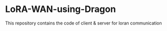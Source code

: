 # LoRA-WAN-using-Dragon
This repository contains the code of client &amp; server for loran communication
